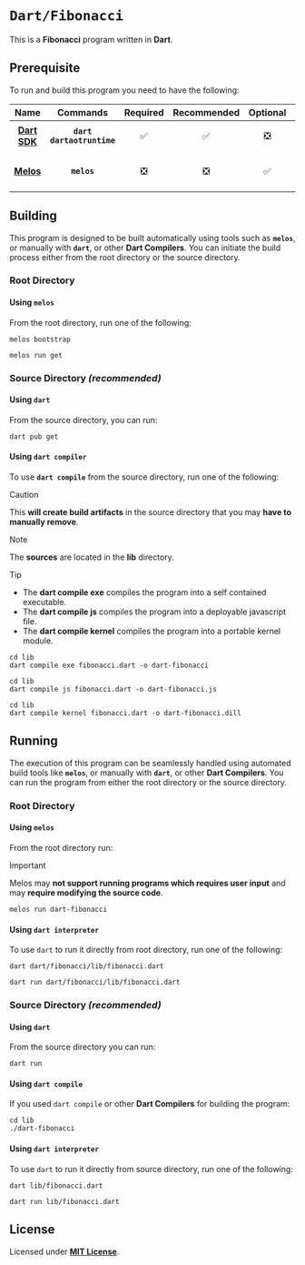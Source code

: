 # `Dart/Fibonacci`

This is a **Fibonacci** program written in **Dart**.

## Prerequisite

To run and build this program you need to have the following:

<div align="center">

| Name | Commands | Required | Recommended | Optional | Notes |
|:----:|:--------:|:--------:|:-----------:|:--------:|:-----:|
| [**Dart SDK**](https://dlang.org/download.html) | **`dart`**<br>**`dartaotruntime`** | &#9989; | &#9989; | &#10062; | **`sudo apt install dart`** |
| [**Melos**](https://gcc.gnu.org) | **`melos`** | &#10062; | &#10062; | &#9989; | **`dart pub global activate melos`** |

</div>

## Building

This program is designed to be built automatically using tools such as **`melos`**, or manually with **`dart`**, or other **Dart Compilers**. You can initiate the build process either from the root directory or the source directory.

### Root Directory

#### Using `melos`

From the root directory, run one of the following:

```
melos bootstrap
```
```
melos run get
```

### Source Directory _(recommended)_

#### Using `dart`

From the source directory, you can run:

```
dart pub get
```

#### Using `dart compiler`

To use **`dart compile`** from the source directory, run one of the following:

> [!CAUTION]
> This **will create build artifacts** in the source directory that you may **have to manually remove**.

> [!NOTE]
> The **sources** are located in the **lib** directory.

> [!TIP]
> * The **dart compile exe** compiles the program into a self contained executable.
> * The **dart compile js** compiles the program into a deployable javascript file.
> * The **dart compile kernel** compiles the program into a portable kernel module.

```
cd lib
dart compile exe fibonacci.dart -o dart-fibonacci
```
```
cd lib
dart compile js fibonacci.dart -o dart-fibonacci.js
```
```
cd lib
dart compile kernel fibonacci.dart -o dart-fibonacci.dill
```

## Running

The execution of this program can be seamlessly handled using automated build tools like **`melos`**, or manually with **`dart`**, or other **Dart Compilers**. You can run the program from either the root directory or the source directory.

### Root Directory

#### Using `melos`

From the root directory run:

> [!IMPORTANT]
> Melos may **not support running programs which requires user input** and may **require modifying the source code**.

```
melos run dart-fibonacci
```

#### Using `dart interpreter`

To use `dart` to run it directly from root directory, run one of the following:

```
dart dart/fibonacci/lib/fibonacci.dart
```
```
dart run dart/fibonacci/lib/fibonacci.dart
```

### Source Directory _(recommended)_

#### Using `dart`

From the source directory you can run:

```
dart run
```

#### Using `dart compile`

If you used `dart compile` or other **Dart Compilers** for building the program:

```
cd lib
./dart-fibonacci
```

#### Using `dart interpreter`

To use `dart` to run it directly from source directory, run one of the following:

```
dart lib/fibonacci.dart
```
```
dart run lib/fibonacci.dart
```

## License

Licensed under [**MIT License**](https://github.com/altersabeh/codes/blob/main/LICENSE).
